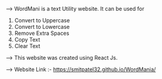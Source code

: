 --> WordMani is a text Utility website. It can be used for 
   
   1) Convert to Uppercase
   2) Convert to Lowercase 
   3) Remove Extra Spaces 
   4) Copy Text 
   5) Clear Text 
 
--> This website was created using React Js.

--> Website Link :- https://smitpatel32.github.io/WordMania/
